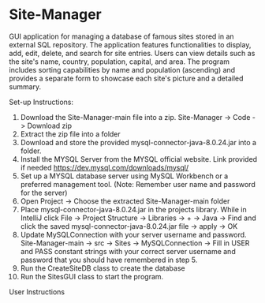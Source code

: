 # Site-Manager
GUI application for managing a database of famous sites stored in an external SQL repository. The application features functionalities to display, add, edit, delete, and search for site entries. Users can view details such as the site's name, country, population, capital, and area. The program includes sorting capabilities by name and population (ascending) and provides a separate form to showcase each site's picture and a detailed summary. 

Set-up Instructions:
1. Download the Site-Manager-main file into a zip. Site-Manager -> Code -> Download zip
2. Extract the zip file into a folder
3. Download and store the provided mysql-connector-java-8.0.24.jar into a folder.
4. Install the MYSQL Server from the MYSQL official website. Link provided if needed https://dev.mysql.com/downloads/mysql/
5. Set up a MYSQL database server using MySQL Workbench or a preferred management tool. (Note: Remember user name and password for the server)
8. Open Project -> Choose the extracted Site-Manager-main folder
9. Place mysql-connector-java-8.0.24.jar in the projects library. While in IntelliJ click File -> Project Structure -> Libraries -> + -> Java -> Find and click the saved
   mysql-connector-java-8.0.24.jar file -> apply -> OK
10. Update MySQLConnection with your server username and password. Site-Manager-main -> src -> Sites -> MySQLConnection -> Fill in USER and PASS constant strings with your correct 
    server username and password that you should have remembered in step 5.
11. Run the CreateSiteDB class to create the database
12. Run the SitesGUI class to start the program.

User Instructions    


